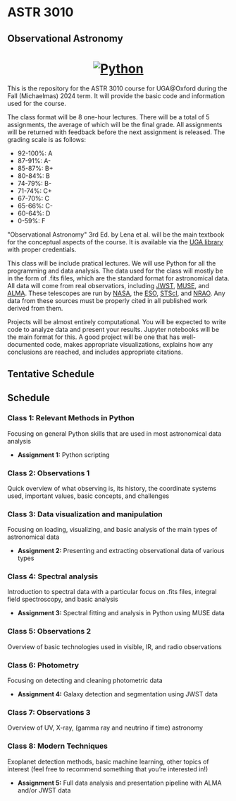 # ASTR 3010
## Observational Astronomy

<h1 align="center">
  <a href="https://www.python.org/"><img alt="Python" src="https://img.shields.io/badge/-Python 3.10+-blue?style=for-the-badge&logo=python&logoColor=white"></a>
</h1>

This is the repository for the ASTR 3010 course for UGA@Oxford during the Fall (Michaelmas) 2024 term. It will provide the basic code and information used for the course.

The class format will be 8 one-hour lectures. There will be a total of 5 assignments, the average of which will be the final grade. All assignments will be returned with feedback before the next assignment is released. The grading scale is as follows:

- 92-100%: A
- 87-91%: A-
- 85-87%: B+
- 80-84%: B
- 74-79%: B-
- 71-74%: C+
- 67-70%: C
- 65-66%: C-
- 60-64%: D
- 0-59%: F

"Observational Astronomy" 3rd Ed. by Lena et al. will be the main textbook for the conceptual aspects of the course. It is available via the [UGA library](https://uga.view.usg.edu/content/enforced4/3247905-CO.180.ASTR3010.53676.20252/ObservationalAstrophysics.pdf?ou=3247905_) with proper credentials.

This class will be include pratical lectures. We will use Python for all the programming and data analysis. The data used for the class will mostly be in the form of .fits files, which are the standard format for astronomical data. All data will come from real observatiors, including [JWST](https://mast.stsci.edu/portal/Mashup/Clients/Mast/Portal.html), [MUSE](https://archive.eso.org/eso/eso_archive_main.html), and [ALMA](https://almascience.nrao.edu/aq/). These telescopes are run by [NASA](https://www.nasa.gov/), the [ESO](https://www.eso.org/public/), [STScI](https://www.stsci.edu/), and [NRAO](https://www.nrao.edu/). Any data from these sources must be properly cited in all published work derived from them.

Projects will be almost entirely computational. You will be expected to write code to analyze data and present your results. Jupyter notebooks will be the main format for this. A good project will be one that has well-documented code, makes appropriate visualizations, explains how any conclusions are reached, and includes appropriate citations.

## Tentative Schedule

<h2>Schedule</h2>

<h3>Class 1: Relevant Methods in Python</h3>
<p>Focusing on general Python skills that are used in most astronomical data analysis</p>
<ul>
  <li><strong>Assignment 1:</strong> Python scripting</li>
</ul>

<h3>Class 2: Observations 1</h3>
<p>Quick overview of what observing is, its history, the coordinate systems used, important values, basic concepts, and challenges</p>

<h3>Class 3: Data visualization and manipulation</h3>
<p>Focusing on loading, visualizing, and basic analysis of the main types of astronomical data</p>
<ul>
  <li><strong>Assignment 2:</strong> Presenting and extracting observational data of various types</li>
</ul>

<h3>Class 4: Spectral analysis</h3>
<p>Introduction to spectral data with a particular focus on .fits files, integral field spectroscopy, and basic analysis</p>
<ul>
  <li><strong>Assignment 3:</strong> Spectral fitting and analysis in Python using MUSE data</li>
</ul>

<h3>Class 5: Observations 2</h3>
<p>Overview of basic technologies used in visible, IR, and radio observations</p>

<h3>Class 6: Photometry</h3>
<p>Focusing on detecting and cleaning photometric data</p>
<ul>
  <li><strong>Assignment 4:</strong> Galaxy detection and segmentation using JWST data</li>
</ul>

<h3>Class 7: Observations 3</h3>
<p>Overview of UV, X-ray, (gamma ray and neutrino if time) astronomy</p>

<h3>Class 8: Modern Techniques</h3>
<p>Exoplanet detection methods, basic machine learning, other topics of interest (feel free to recommend something that you’re interested in!)</p>
<ul>
  <li><strong>Assignment 5:</strong> Full data analysis and presentation pipeline with ALMA and/or JWST data</li>
</ul>



